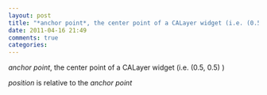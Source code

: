 ```yaml
---
layout: post
title: "*anchor point*, the center point of a CALayer widget (i.e. (0.5, 0.5) )"
date: 2011-04-16 21:49
comments: true
categories: 
---
```


*anchor point*, the center point of a CALayer widget (i.e. (0.5, 0.5) )


*position* is relative to the *anchor point*

